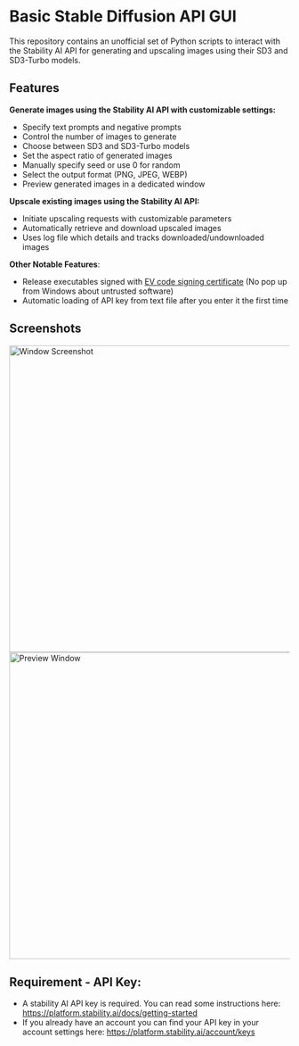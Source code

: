 # Basic Stable Diffusion API GUI

This repository contains an unofficial set of Python scripts to interact with the Stability AI API for generating and upscaling images using their SD3 and SD3-Turbo models.

## Features

**Generate images using the Stability AI API with customizable settings:**
- Specify text prompts and negative prompts
 - Control the number of images to generate
 - Choose between SD3 and SD3-Turbo models
 - Set the aspect ratio of generated images
 - Manually specify seed or use 0 for random
 - Select the output format (PNG, JPEG, WEBP)
 - Preview generated images in a dedicated window

**Upscale existing images using the Stability AI API:**
- Initiate upscaling requests with customizable parameters
- Automatically retrieve and download upscaled images
- Uses log file which details and tracks downloaded/undownloaded images

**Other Notable Features**:
- Release executables signed with [EV code signing certificate](https://en.wikipedia.org/wiki/Extended_Validation_Certificate) (No pop up from Windows about untrusted software)
- Automatic loading of API key from text file after you enter it the first time

## Screenshots
<img width="550" alt="Window Screenshot" src="https://github.com/ThioJoe/BasicStabilityAPI-GUI/assets/12518330/23190559-b8b2-4add-a73c-002d414fc498">

<img width="550" alt="Preview Window" src="https://github.com/ThioJoe/BasicStabilityAPI-GUI/assets/12518330/48be20a2-81ac-4781-a9d7-5a52e559669a">

## Requirement - API Key:
- A stability AI API key is required. You can read some instructions here: https://platform.stability.ai/docs/getting-started
- If you already have an account you can find your API key in your account settings here: https://platform.stability.ai/account/keys
